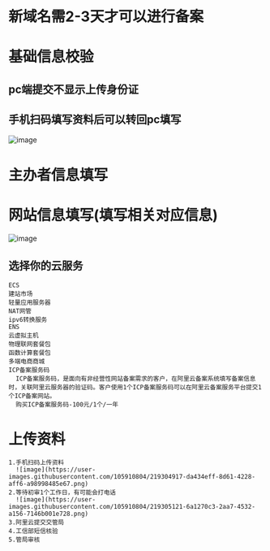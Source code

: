 # 新域名需2-3天才可以进行备案
# 基础信息校验
  ## pc端提交不显示上传身份证
  ## 手机扫码填写资料后可以转回pc填写
  ![image](https://user-images.githubusercontent.com/105910804/218046282-dd2c804a-4764-4d7e-81bf-2b07579c30d8.png)
  
# 主办者信息填写

# 网站信息填写(填写相关对应信息)
  ![image](https://user-images.githubusercontent.com/105910804/218247392-984a9d9b-c915-456d-a1e9-006b10de9907.png)
  ## 选择你的云服务
    ECS
    建站市场
    轻量应用服务器
    NAT网管
    ipv6转换服务
    ENS
    云虚拟主机
    物理联网套餐包
    函数计算套餐包
    多端电商商城
    ICP备案服务码
      ICP备案服务码，是面向有非经营性网站备案需求的客户，在阿里云备案系统填写备案信息时，关联阿里云服务器的验证码。客户使用1个ICP备案服务码可以在阿里云备案服务平台提交1个ICP备案网站。
      购买ICP备案服务码-100元/1个/一年
        
# 上传资料
    1.手机扫码上传资料
      ![image](https://user-images.githubusercontent.com/105910804/219304917-da434eff-8d61-4228-aff6-a98998485e67.png)
    2.等待初审1个工作日，有可能会打电话
      ![image](https://user-images.githubusercontent.com/105910804/219305121-6a1270c3-2aa7-4532-a156-7146b001e728.png)
    3.阿里云提交交管局
    4.工信部短信核验
    5.管局审核

  
    
